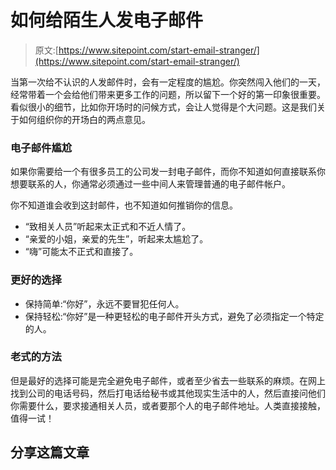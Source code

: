# 如何给陌生人发电子邮件

> 原文:[https://www.sitepoint.com/start-email-stranger/](https://www.sitepoint.com/start-email-stranger/)

当第一次给不认识的人发邮件时，会有一定程度的尴尬。你突然闯入他们的一天，经常带着一个会给他们带来更多工作的问题，所以留下一个好的第一印象很重要。看似很小的细节，比如你开场时的问候方式，会让人觉得是个大问题。这是我们关于如何组织你的开场白的两点意见。

### 电子邮件尴尬

如果你需要给一个有很多员工的公司发一封电子邮件，而你不知道如何直接联系你想要联系的人，你通常必须通过一些中间人来管理普通的电子邮件帐户。

你不知道谁会收到这封邮件，也不知道如何推销你的信息。

*   “致相关人员”听起来太正式和不近人情了。
*   “亲爱的小姐，亲爱的先生”，听起来太尴尬了。
*   “嗨”可能太不正式和直接了。

### 更好的选择

*   保持简单:“你好”，永远不要冒犯任何人。
*   保持轻松:“你好”是一种更轻松的电子邮件开头方式，避免了必须指定一个特定的人。

### 老式的方法

但是最好的选择可能是完全避免电子邮件，或者至少省去一些联系的麻烦。在网上找到公司的电话号码，然后打电话给秘书或其他现实生活中的人，然后直接问他们你需要什么，要求接通相关人员，或者要那个人的电子邮件地址。人类直接接触，值得一试！

## 分享这篇文章